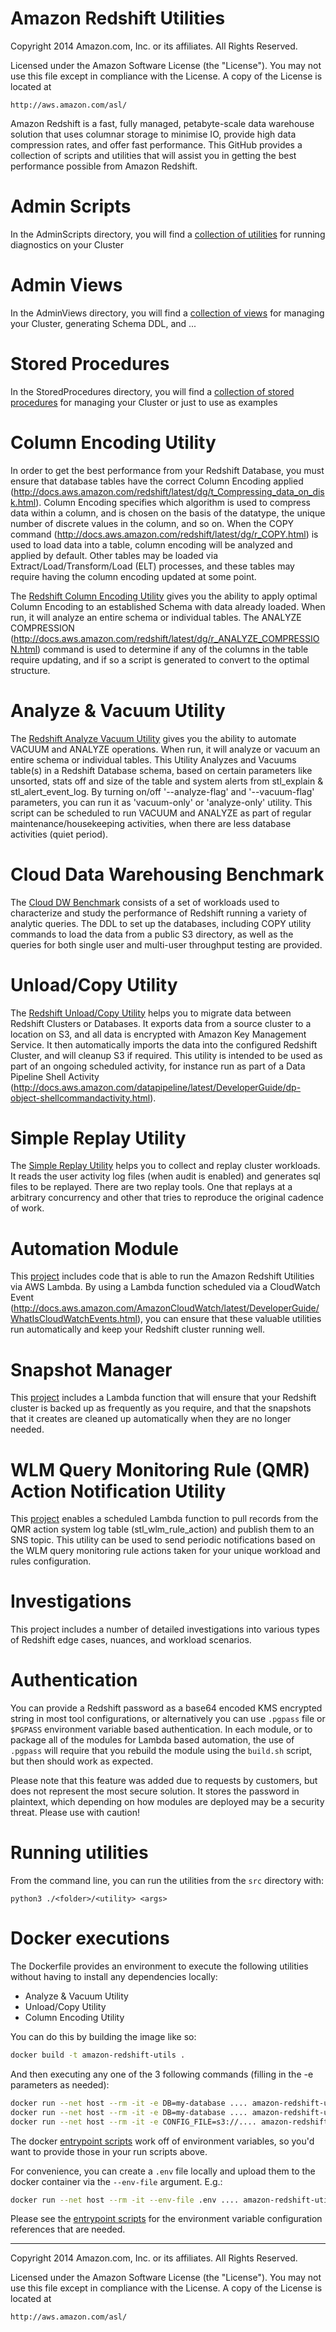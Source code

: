 # Amazon Redshift Utilities

Copyright 2014 Amazon.com, Inc. or its affiliates. All Rights Reserved.

Licensed under the Amazon Software License (the "License"). You may not use this file except in compliance with the License. A copy of the License is located at

    http://aws.amazon.com/asl/

Amazon Redshift is a fast, fully managed, petabyte-scale data warehouse solution 
that uses columnar storage to minimise IO, provide high data compression rates, 
and offer fast performance. This GitHub provides a collection of scripts and utilities
that will assist you in getting the best performance possible from Amazon Redshift.

# Admin Scripts

In the AdminScripts directory, you will find a [collection of utilities](src/AdminScripts) for running
diagnostics on your Cluster

# Admin Views

In the AdminViews directory, you will find a [collection of views](src/AdminViews) for managing
your Cluster, generating Schema DDL, and ...

# Stored Procedures

In the StoredProcedures directory, you will find a [collection of stored procedures](src/StoredProcedures) for managing
your Cluster or just to use as examples

# Column Encoding Utility

In order to get the best performance from your Redshift Database, you must ensure 
that database tables have the correct Column Encoding applied (http://docs.aws.amazon.com/redshift/latest/dg/t_Compressing_data_on_disk.html). 
Column Encoding specifies which algorithm is used to compress data within a column, and is chosen on the basis of the datatype, the unique number of discrete values in the column, and so on. When the COPY command (http://docs.aws.amazon.com/redshift/latest/dg/r_COPY.html) is used to load data into a table, column encoding will be analyzed and applied by default. 
Other tables may be loaded via Extract/Load/Transform/Load (ELT) processes, and 
these tables may require having the column encoding updated at some point.

The [Redshift Column Encoding Utility](src/ColumnEncodingUtility) gives you the ability to apply optimal Column Encoding to an established Schema with data already loaded. When run, it will analyze an entire schema or individual tables. The ANALYZE COMPRESSION (http://docs.aws.amazon.com/redshift/latest/dg/r_ANALYZE_COMPRESSION.html) command is used to determine if any of the columns in the table require updating, and if so a script is generated to convert to the optimal structure.

# Analyze & Vacuum Utility

The [Redshift Analyze Vacuum Utility](src/AnalyzeVacuumUtility) gives you the ability to automate VACUUM and ANALYZE operations. 
When run, it will analyze or vacuum an entire schema or individual tables. This Utility Analyzes 
and Vacuums table(s) in a Redshift Database schema, based on certain parameters like unsorted, 
stats off and size of the table and system alerts from stl_explain & stl_alert_event_log. 
By turning on/off '--analyze-flag' and  '--vacuum-flag' parameters, you can run it as  'vacuum-only' 
or  'analyze-only' utility. This script can be scheduled to run VACUUM and ANALYZE as part of 
regular maintenance/housekeeping activities, when there are less database activities (quiet period).

# Cloud Data Warehousing Benchmark

The [Cloud DW Benchmark](src/CloudDataWarehouseBenchmark) consists of a set of workloads used to characterize and study the performance of Redshift running a variety of analytic queries.   The DDL to set up the databases, including COPY utility commands  to load the data from a public S3 directory,  as well as the queries for both single user and multi-user throughput testing are provided.

# Unload/Copy Utility

The [Redshift Unload/Copy Utility](src/UnloadCopyUtility) helps you to migrate data between Redshift Clusters or Databases. It exports data from a source cluster to a location on S3, and all data is encrypted with Amazon Key Management Service. It then automatically imports the data into the configured Redshift Cluster, and will cleanup S3 if required. This utility is intended to be used as part of an ongoing scheduled activity, for instance run as part of a Data Pipeline Shell Activity (http://docs.aws.amazon.com/datapipeline/latest/DeveloperGuide/dp-object-shellcommandactivity.html).

# Simple Replay Utility

The [Simple Replay Utility](src/SimpleReplay) helps you to collect and replay cluster workloads. It reads the user activity log files (when audit is enabled) and generates sql files to be replayed. There are two replay tools. One that replays at a arbitrary concurrency and other that tries to reproduce the original cadence of work.


# Automation Module

This [project](src/RedshiftAutomation) includes code that is able to run the Amazon Redshift Utilities via AWS Lambda. By using a Lambda function scheduled via a CloudWatch Event (http://docs.aws.amazon.com/AmazonCloudWatch/latest/DeveloperGuide/WhatIsCloudWatchEvents.html), you can ensure that these valuable utilities run automatically and keep your Redshift cluster running well.

# Snapshot Manager

This [project](src/SnapshotManager) includes a Lambda function that will ensure that your Redshift cluster is backed up as frequently as you require, and that the snapshots that it creates are cleaned up automatically when they are no longer needed.

# WLM Query Monitoring Rule (QMR) Action Notification Utility

This [project](src/QMRNotificationUtility) enables a scheduled Lambda function to pull records from the QMR action system log table (stl_wlm_rule_action) and publish them to an SNS topic. This utility can be used to send periodic notifications based on the WLM query monitoring rule actions taken for your unique workload and rules configuration.

# Investigations
This project includes a number of detailed investigations into various types of Redshift edge cases, nuances, and workload scenarios. 

# Authentication

You can provide a Redshift password as a base64 encoded KMS encrypted string in most tool configurations, or alternatively you can use `.pgpass` file or `$PGPASS` environment variable based authentication. In each module, or to package all of the modules for Lambda based automation, the use of `.pgpass`  will require that you rebuild the module using the `build.sh` script, but then should work as expected.

Please note that this feature was added due to requests by customers, but does not represent the most secure solution. It stores the password in plaintext, which depending on how modules are deployed may be a security threat. Please use with caution!

# Running utilities

From the command line, you can run the utilities from the `src` directory with:

```
python3 ./<folder>/<utility> <args>
```
# Docker executions
The Dockerfile provides an environment to execute the following utilities without having to install any dependencies locally:
* Analyze & Vacuum Utility
* Unload/Copy Utility
* Column Encoding Utility

You can do this by building the image like so:
```bash
docker build -t amazon-redshift-utils .
```

And then executing any one of the 3 following commands (filling in the -e parameters as needed):
```bash
docker run --net host --rm -it -e DB=my-database .... amazon-redshift-utils analyze-vacuum
docker run --net host --rm -it -e DB=my-database .... amazon-redshift-utils column-encoding
docker run --net host --rm -it -e CONFIG_FILE=s3://.... amazon-redshift-utils unload-copy
```

The docker [entrypoint scripts](src/bin/) work off of environment variables, so you'd want to provide those in your run scripts above.

For convenience, you can create a `.env` file locally and upload them to the docker container via the `--env-file` argument. E.g.:

```bash
docker run --net host --rm -it --env-file .env .... amazon-redshift-utils analyze-vacuum
```

Please see the [entrypoint scripts](src/bin/) for the environment variable configuration references that are needed.

----
Copyright 2014 Amazon.com, Inc. or its affiliates. All Rights Reserved.

Licensed under the Amazon Software License (the "License"). You may not use this file except in compliance with the License. A copy of the License is located at

    http://aws.amazon.com/asl/

